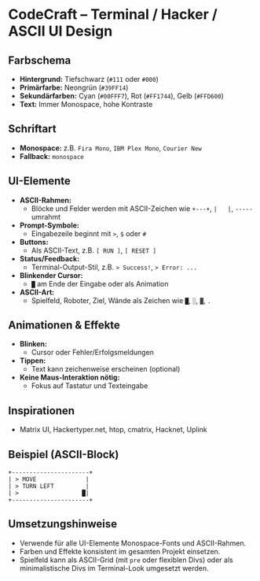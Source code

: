 # CodeCraft – Terminal / Hacker / ASCII UI Design

## Farbschema

- **Hintergrund:** Tiefschwarz (`#111` oder `#000`)
- **Primärfarbe:** Neongrün (`#39FF14`)
- **Sekundärfarben:** Cyan (`#00FFF7`), Rot (`#FF1744`), Gelb (`#FFD600`)
- **Text:** Immer Monospace, hohe Kontraste

## Schriftart

- **Monospace:** z.B. `Fira Mono`, `IBM Plex Mono`, `Courier New`
- **Fallback:** `monospace`

## UI-Elemente

- **ASCII-Rahmen:**
  - Blöcke und Felder werden mit ASCII-Zeichen wie `+---+`, `|   |`, `-----` umrahmt
- **Prompt-Symbole:**
  - Eingabezeile beginnt mit `>`, `$` oder `#`
- **Buttons:**
  - Als ASCII-Text, z.B. `[ RUN ]`, `[ RESET ]`
- **Status/Feedback:**
  - Terminal-Output-Stil, z.B. `> Success!`, `> Error: ...`
- **Blinkender Cursor:**
  - `█` am Ende der Eingabe oder als Animation
- **ASCII-Art:**
  - Spielfeld, Roboter, Ziel, Wände als Zeichen wie `█`, `░`, `▓`, `.`

## Animationen & Effekte

- **Blinken:**
  - Cursor oder Fehler/Erfolgsmeldungen
- **Tippen:**
  - Text kann zeichenweise erscheinen (optional)
- **Keine Maus-Interaktion nötig:**
  - Fokus auf Tastatur und Texteingabe

## Inspirationen

- Matrix UI, Hackertyper.net, htop, cmatrix, Hacknet, Uplink

## Beispiel (ASCII-Block)

```
+----------------------+
| > MOVE              |
| > TURN LEFT         |
| >                  █|
+----------------------+
```

## Umsetzungshinweise

- Verwende für alle UI-Elemente Monospace-Fonts und ASCII-Rahmen.
- Farben und Effekte konsistent im gesamten Projekt einsetzen.
- Spielfeld kann als ASCII-Grid (mit `pre` oder flexiblen Divs) oder als minimalistische Divs im Terminal-Look umgesetzt werden.
